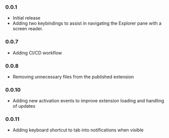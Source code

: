 ### 0.0.1

- Initial release
- Adding two keybindings to assist in navigating the Explorer pane with a screen reader.

### 0.0.7

- Adding CI/CD workflow

### 0.0.8

- Removing unnecessary files from the published extension

### 0.0.10

- Adding new activation events to improve extension loading and handling of updates

### 0.0.11

- Adding keyboard shortcut to tab into notifications when visible
